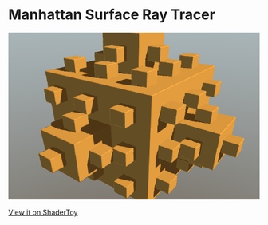 # Manhattan Surface Ray Tracer

![Figure 1: Manhattan Surface Ray Tracer](images/manhattan.png?raw=true)

[View it on ShaderToy](https://www.shadertoy.com/view/ltS3zc)
